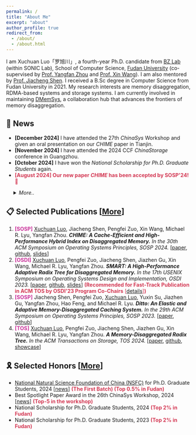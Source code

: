 ```yaml
---
permalink: /
title: "About Me"
excerpt: "about"
author_profile: true
redirect_from: 
  - /about/
  - /about.html
---
```

I am Xuchuan Luo「罗旭川」, a fourth-year Ph.D. candidate from [BZ Lab](https://appsrv.cse.cuhk.edu.hk/~yfzhou/) (within SONIC Lab), School of Computer Science, [Fudan University](https://www.fudan.edu.cn/en/) (co-supervised by [Prof. Yangfan Zhou](https://cs.fudan.edu.cn/3f/a9/c25909a278441/page.htm) and [Prof. Xin Wang](https://cs.fudan.edu.cn/3f/7e/c25906a278398/page.htm)). I am also mentored by [Prof. Jiacheng Shen](https://bernardshen.github.io/). I received a B.Sc degree in Computer Science from Fudan University in 2021. My research interests are memory disaggregation, RDMA-based systems and storage systems. I am currently involved in maintaining [DMemSys](https://github.com/dmemsys), a collaboration hub that advances the frontiers of memory disaggregation.


📢 News
---
* **[December 2024]** I have attended the 27th *ChinaSys* Workshop and given an oral presentation on our *CHIME* paper in Tianjin.
* **[November 2024]** I have attended the 2024 CCF *ChinaStorage* conference in Guangzhou.
* **[October 2024]** I have won the *National Scholarship for Ph.D. Graduate Students* again.
* <span style="color:#d33954;">**[August 2024] Our new paper *CHIME* has been accepted by SOSP'24! 🎉**</span>
<details>

<summary style="margin-left:20px;"><em>More..</em></summary>
<ul>
  <li>
    <strong>[June 2024]</strong> I have attended the 26th <em>ChinaSys</em> Workshop and presented our <em>SMART</em> paper with a lightning talk and a poster in Hangzhou.
  </li>
  <li>
    <strong>[April 2024]</strong> I have obtained the <em>NSFC for Ph.D. Graduate Students</em>.
  </li>
  <li>
    <strong>[March 2024]</strong> Our invited paper "<em>A Memory-Disaggregated Radix Tree</em>" has been accepted by ACM TOS.
  </li>
  <li>
    <strong>[March 2024]</strong> I have attended the defense of the <em>NSFC for Ph.D. Graduate Students</em> in Hangzhou.
  </li>
  <li>
    <strong>[December 2023]</strong> I have received the <em>National Scholarship for Ph.D. Graduate Students</em>.
  </li>
  <li>
    <strong>[July 2023]</strong> Our new paper <em>Ditto</em> has been accepted by SOSP'23. Congratulations to Jiacheng!
  </li>
  <li>
    <strong>[July 2023]</strong> I have attended the OSDI'23 conference in Boston and presented our <em>SMART</em> paper at the conference.
  </li>
</ul>
</details>


📋 Selected Publications [[More](https://river861.github.io/cv)]
---
1. <strong style="color:#c93199;">[SOSP]</strong>
<u>Xuchuan Luo</u>, Jiacheng Shen, Pengfei Zuo, Xin Wang, Michael R. Lyu, Yangfan Zhou.
***CHIME: A Cache-Efficient and High-Performance Hybrid Index on Disaggregated Memory.***
*In the 30th ACM Symposium on Operating Systems Principles, SOSP 2024.* [[paper]( https://dl.acm.org/doi/10.1145/3694715.3695959?cid=99660506342), [github](https://github.com/dmemsys/CHIME), [slides](https://river861.github.io/files/sosp24_chime_slides.pdf)]
2. <strong style="color:#c93199;">[OSDI]</strong>
<u>Xuchuan Luo</u>, Pengfei Zuo, Jiacheng Shen, Jiazhen Gu, Xin Wang, Michael R. Lyu, Yangfan Zhou.
***SMART: A High-Performance Adaptive Radix Tree for Disaggregated Memory.***
*In the 17th USENIX Symposium on Operating Systems Design and Implementation, OSDI 2023.*
[[paper](https://www.usenix.org/system/files/osdi23-luo.pdf), [github](https://github.com/dmemsys/SMART), [slides](https://www.usenix.org/system/files/osdi23_slides_luo.pdf)]
<span style="color:#d33954 !important;">**(Recommended for Fast-Track Publication in ACM TOS by OSDI'23 Program Co-Chairs** [[details](https://dl.acm.org/doi/10.1145/3654801)]**)**</span>
3. <strong style="color:#c93199;">[SOSP]</strong>
Jiacheng Shen, Pengfei Zuo, <u>Xuchuan Luo</u>, Yuxin Su, Jiazhen Gu, Yangfan Zhou, Hao Feng, and Michael R. Lyu.
***Ditto: An Elastic and Adaptive Memory-Disaggregated Caching System.***
*In the 29th ACM Symposium on Operating Systems Principles, SOSP 2023.*
[[paper](https://dl.acm.org/doi/10.1145/3600006.3613144?cid=99660506342), [github](https://github.com/dmemsys/Ditto)]
4. <strong style="color:#c93199;">[TOS]</strong>
<u>Xuchuan Luo</u>, Pengfei Zuo, Jiacheng Shen, Jiazhen Gu, Xin Wang, Michael R. Lyu, Yangfan Zhou.
***A Memory-Disaggregated Radix Tree.***
*In the ACM Transactions on Storage, TOS 2024.*
[[paper](https://dl.acm.org/doi/10.1145/3664289?cid=99660506342), [github](https://github.com/dmemsys/SMART/tree/extended-version), [showcase](https://link.growkudos.com/1nfo5bx18u8)]
<!-- <span style="color:#d33954;">**(Invited Paper)**</span> -->
<!-- 5. <strong style="color:#c93199;">[FAST]</strong>
Jiacheng Shen, Pengfei Zuo, <u>Xuchuan Luo</u>, Tianyi Yang, Yuxin Su, Yangfan Zhou, and Michael R. Lyu.
***FUSEE: A Fully Memory-Disaggregated Key-Value Store.***
*In the 21st USENIX Conference on File and Storage Technologies, FAST 2023.*
[[paper](https://www.usenix.org/system/files/fast23-shen.pdf), [github](https://github.com/dmemsys/FUSEE), [slides](https://www.usenix.org/sites/default/files/conference/protected-files/fast23_slides_shen.pdf)] -->



🎗️ Selected Honors [[More](https://river861.github.io/cv)]
---
* [National Natural Science Foundation of China (NSFC)](https://www.nsfc.gov.cn/) for Ph.D. Graduate Students, 2024 [[news](https://mp.weixin.qq.com/s/mF7hdDoAGUkvgnFvx0hAOA)] <span style="color:#d33954;">**(The First Batch) (Top 0.5% in Fudan)**</span>
* Best Spotlight Paper Award in the 26th ChinaSys Workshop, 2024 [[news](https://mp.weixin.qq.com/s/kdix73_Rek42dAL_9TnJuA)] <span style="color:#d33954;">**(Top-5 in the workshop)**</span>
* National Scholarship for Ph.D. Graduate Students, 2024 <span style="color:#d33954;">**(Top 2% in Fudan)**</span>
* National Scholarship for Ph.D. Graduate Students, 2023 <span style="color:#d33954;">**(Top 2% in Fudan)**</span>
<!-- * Rising Innovation Star Award at Huawei Cloud, 2023 [[news](https://www.huaweicloud.com/lab/storage/news_innovative_star_2023.html)] -->
